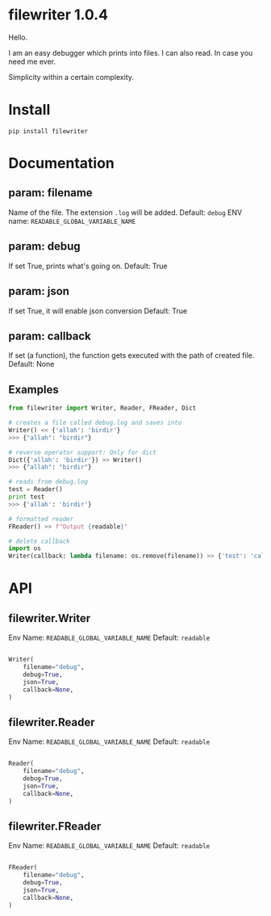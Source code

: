 # filewriter 1.0.4

Hello.

I am an easy debugger which prints into files. I can also read. In case you need me ever.

Simplicity within a certain complexity.

# Install

`pip install filewriter`

# Documentation

## param: filename

Name of the file. The extension `.log` will be added. 
Default: `debug`
ENV name: `READABLE_GLOBAL_VARIABLE_NAME`

## param: debug

If set True, prints what's going on.
Default: True

## param: json

If set True, it will enable json conversion
Default: True

## param: callback

If set (a function), the function gets executed with the path of created file.
Default: None

## Examples

```python
from filewriter import Writer, Reader, FReader, Dict

# creates a file called debug.log and saves into
Writer() << {'allah': 'birdir'}
>>> {"allah": "birdir"}

# reverse operator support: Only for dict
Dict({'allah': 'birdir'}) >> Writer()
>>> {"allah": "birdir"}

# reads from debug.log
test = Reader() 
print test
>>> {'allah': 'birdir'}

# formatted reader
FReader() >> f"Output {readable}"

# delete callback
import os
Writer(callback: lambda filename: os.remove(filename)) >> {'test': 'callback'} # deletes the file
```



# API

## filewriter.Writer

Env Name: `READABLE_GLOBAL_VARIABLE_NAME` Default: `readable`

```python

Writer(
    filename="debug",
    debug=True,
    json=True,
    callback=None,
)

```

## filewriter.Reader

Env Name: `READABLE_GLOBAL_VARIABLE_NAME` Default: `readable`

```python

Reader(
    filename="debug",
    debug=True,
    json=True,
    callback=None,
)

```

## filewriter.FReader

Env Name: `READABLE_GLOBAL_VARIABLE_NAME` Default: `readable`

```python

FReader(
    filename="debug",
    debug=True,
    json=True,
    callback=None,
)

```
